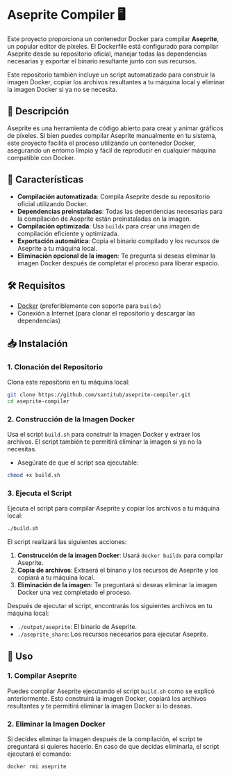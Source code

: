 # Aseprite Compiler 🖥️

Este proyecto proporciona un contenedor Docker para compilar **Aseprite**, un popular editor de píxeles. El Dockerfile está configurado para compilar Aseprite desde su repositorio oficial, manejar todas las dependencias necesarias y exportar el binario resultante junto con sus recursos.

Este repositorio también incluye un script automatizado para construir la imagen Docker, copiar los archivos resultantes a tu máquina local y eliminar la imagen Docker si ya no se necesita.

## 🚀 Descripción

Aseprite es una herramienta de código abierto para crear y animar gráficos de píxeles. Si bien puedes compilar Aseprite manualmente en tu sistema, este proyecto facilita el proceso utilizando un contenedor Docker, asegurando un entorno limpio y fácil de reproducir en cualquier máquina compatible con Docker.

## 🌟 Características

- **Compilación automatizada**: Compila Aseprite desde su repositorio oficial utilizando Docker.
- **Dependencias preinstaladas**: Todas las dependencias necesarias para la compilación de Aseprite están preinstaladas en la imagen.
- **Compilación optimizada**: Usa `buildx` para crear una imagen de compilación eficiente y optimizada.
- **Exportación automática**: Copia el binario compilado y los recursos de Aseprite a tu máquina local.
- **Eliminación opcional de la imagen**: Te pregunta si deseas eliminar la imagen Docker después de completar el proceso para liberar espacio.

## 🛠️ Requisitos

- [Docker](https://www.docker.com/get-started) (preferiblemente con soporte para `buildx`)
- Conexión a Internet (para clonar el repositorio y descargar las dependencias)

## 📥 Instalación

### 1. Clonación del Repositorio

Clona este repositorio en tu máquina local:

```bash
git clone https://github.com/santitub/aseprite-compiler.git
cd aseprite-compiler
````

### 2. Construcción de la Imagen Docker

Usa el script `build.sh` para construir la imagen Docker y extraer los archivos. El script también te permitirá eliminar la imagen si ya no la necesitas.

* Asegúrate de que el script sea ejecutable:

```bash
chmod +x build.sh
```

### 3. Ejecuta el Script

Ejecuta el script para compilar Aseprite y copiar los archivos a tu máquina local:

```bash
./build.sh
```

El script realizará las siguientes acciones:

1. **Construcción de la imagen Docker**: Usará `docker buildx` para compilar Aseprite.
2. **Copia de archivos**: Extraerá el binario y los recursos de Aseprite y los copiará a tu máquina local.
3. **Eliminación de la imagen**: Te preguntará si deseas eliminar la imagen Docker una vez completado el proceso.

Después de ejecutar el script, encontrarás los siguientes archivos en tu máquina local:

* `./output/aseprite`: El binario de Aseprite.
* `./aseprite_share`: Los recursos necesarios para ejecutar Aseprite.

## 🧹 Uso

### 1. Compilar Aseprite

Puedes compilar Aseprite ejecutando el script `build.sh` como se explicó anteriormente. Esto construirá la imagen Docker, copiará los archivos resultantes y te permitirá eliminar la imagen Docker si lo deseas.

### 2. Eliminar la Imagen Docker

Si decides eliminar la imagen después de la compilación, el script te preguntará si quieres hacerlo. En caso de que decidas eliminarla, el script ejecutará el comando:

```bash
docker rmi aseprite
```

